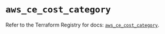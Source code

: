 # `aws_ce_cost_category`

Refer to the Terraform Registry for docs: [`aws_ce_cost_category`](https://registry.terraform.io/providers/hashicorp/aws/5.40.0/docs/resources/ce_cost_category).
